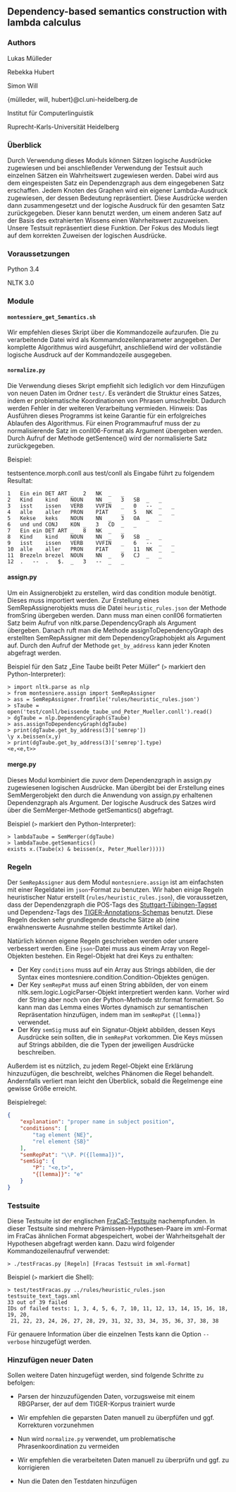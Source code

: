 ## Dependency-based semantics construction with lambda calculus


### Authors

Lukas Mülleder

Rebekka Hubert

Simon Will

{mülleder, will, hubert}@cl.uni-heidelberg.de

Institut für Computerlinguistik

Ruprecht-Karls-Universität Heidelberg


### Überblick

Durch Verwendung dieses Moduls können Sätzen logische Ausdrücke zugewiesen und 
bei anschließender Verwendung der Testsuit auch einzelnen Sätzen ein 
Wahrheitswert zugewiesen werden. Dabei wird aus dem eingespeisten
Satz ein Dependenzgraph aus dem eingegebenen Satz erschaffen. 
Jedem Knoten des Graphen wird ein eigener Lambda-Ausdruck zugewiesen, der dessen
Bedeutung repräsentiert. Diese Ausdrücke werden dann zusammengesetzt und 
der logische Ausdruck für den gesamten Satz zurückgegeben. 
Dieser kann benutzt werden, um einem anderen Satz auf der Basis des extrahierten
Wissens einen Wahrheitswert zuzuweisen. Unsere Testsuit repräsentiert diese 
Funktion.
Der Fokus des Moduls liegt auf dem korrekten Zuweisen der logischen Ausdrücke.


### Voraussetzungen

Python 3.4

NLTK 3.0


### Module

#### `montesniere_get_Semantics.sh`
Wir empfehlen dieses Skript über die Kommandozeile aufzurufen. Die zu 
verarbeitende Datei wird als Kommamdozeilenparameter angegeben. 
Der komplette Algorithmus wird ausgeführt, anschließend wird der vollständie 
logische Ausdruck auf der Kommandozeile ausgegeben.

#### `normalize.py`
Die Verwendung dieses Skript empfiehlt sich lediglich vor dem Hinzufügen
von neuen Daten im Ordner `test/`.
Es verändert die Struktur eines Satzes, indem er problematische Koordinationen
von Phrasen umschreibt. Dadurch werden Fehler in der weiteren
Verarbeitung vermieden.
Hinweis: Das Ausführen dieses Programms ist keine Garantie für ein erfolgreiches 
Ablaufen des Algorithmus.
Für einen Programmaufruf muss der zu normalisierende Satz im conll06-Format 
als Argument übergeben werden. Durch Aufruf der Methode getSentence() wird
der normalisierte Satz zurückgegeben.


Beispiel:

testsentence.morph.conll aus test/conll als Eingabe führt zu folgendem Resultat:

    1	Ein	ein	DET	ART	_	2	NK	_	_
    2	Kind	kind	NOUN	NN	_	3	SB	_	_
    3	isst	issen	VERB	VVFIN	_	0	--	_	_
    4	alle	aller	PRON	PIAT	_	5	NK	_	_
    5	Kekse	keks	NOUN	NN	_	3	OA	_	_
    6	und	und	CONJ	KON	_	3	CD	_	_
    7	Ein	ein	DET	ART	_	8	NK	_	_
    8	Kind	kind	NOUN	NN	_	9	SB	_	_
    9	isst	issen	VERB	VVFIN	_	6	--	_	_
    10	alle	aller	PRON	PIAT	_	11	NK	_	_
    11	Brezeln	brezel	NOUN	NN	_	9	CJ	_	_
    12	.	--	.	$.	_	3	--	_	_


#### assign.py

Um ein Assignerobjekt zu erstellen, wird das condition module benötigt.
Dieses muss importiert werden.
Zur Erstellung eines SemRepAssignerobjekts muss die Datei `heuristic_rules.json`
der Methode fromSring übergeben werden. Dann muss man einen conll06 formatierten Satz 
beim Aufruf von nltk.parse.DependencyGraph als Argument übergeben.
Danach ruft man die Methode assignToDependencyGraph des erstellten SemRepAssigner 
mit dem DependencyGraphobjekt als Argument auf.
Durch den Aufruf der Methode `get_by_address` kann jeder Knoten abgefragt 
werden.

Beispiel für den Satz „Eine Taube beißt Peter Müller“ (`>` markiert den Python-Interpreter):

    > import nltk.parse as nlp
    > from montesniere.assign import SemRepAssigner
    > ass = SemRepAssigner.fromfile('rules/heuristic_rules.json')
    > sTaube = open('test/conll/beissende_taube_und_Peter_Mueller.conll').read()
    > dgTaube = nlp.DependencyGraph(sTaube)
    > ass.assignToDependencyGraph(dgTaube)
    > print(dgTaube.get_by_address(3)['semrep'])
    \y x.beissen(x,y)
    > print(dgTaube.get_by_address(3)['semrep'].type)
    <e,<e,t>>


#### merge.py

Dieses Modul kombiniert die zuvor dem Dependenzgraph in assign.py zugewiesenen
logischen Ausdrücke.
Man übergibt bei der Erstellung eines SemMergerobjekt den durch die Anwendung von
assign.py erhaltenen Dependenzgraph als Argument.
Der logische Ausdruck des Satzes wird über die
SemMerger-Methode getSemantics() abgefragt.

Beispiel (`>` markiert den Python-Interpreter):

    > lambdaTaube = SemMerger(dgTaube)
    > lambdaTaube.getSemantics()
    exists x.(Taube(x) & beissen(x, Peter_Mueller)))))


### Regeln

Der `SemRepAssigner` aus dem Modul `montesniere.assign` ist am einfachsten mit
einer Regeldatei im `json`-Format zu benutzen. Wir haben einige Regeln
heuristischer Natur erstellt (`rules/heuristic_rules.json`), die voraussetzen,
dass der Dependenzgraph die POS-Tags des
[Stuttgart-Tübingen-Tagset](http://homepage.ruhr-uni-bochum.de/stephen.berman/Korpuslinguistik/Tagsets-STTS.html)
und Dependenz-Tags des 
[TIGER-Annotations-Schemas](http://www.ims.uni-stuttgart.de/forschung/ressourcen/korpora/TIGERCorpus/annotation/tiger_scheme-syntax.pdf)
benutzt.
Diese Regeln decken sehr grundlegende deutsche Sätze ab (eine erwähnenswerte
Ausnahme stellen bestimmte Artikel dar).

Natürlich können eigene Regeln geschrieben werden oder unsere verbessert werden.
Eine `json`-Datei muss aus einem Array von Regel-Objekten bestehen.
Ein Regel-Objekt hat drei Keys zu enthalten:

  * Der Key `conditions` muss auf ein Array aus Strings abbilden, die der Syntax
    eines montesniere.condition.Condition-Objektes genügen.
  * Der Key `semRepPat` muss auf einen String abbilden, der von einem
    nltk.sem.logic.LogicParser-Objekt interpretiert werden kann. Vorher
    wird der String aber noch von der Python-Methode str.format formatiert.
    So kann man das Lemma eines Wortes dynamisch zur semantischen
    Repräsentation hinzufügen, indem man im `semRepPat` `{[lemma]}` verwendet.
  * Der Key `semSig` muss auf ein Signatur-Objekt abbilden, dessen Keys
    Ausdrücke sein sollten, die in `semRepPat` vorkommen. Die Keys müssen auf
    Strings abbilden, die die Typen der jeweiligen Ausdrücke beschreiben.

Außerdem ist es nützlich, zu jedem Regel-Objekt eine Erklärung hinzuzufügen, die
beschreibt, welches Phänomen die Regel behandelt. Andernfalls verliert man leicht
den Überblick, sobald die Regelmenge eine gewisse Größe erreicht.

Beispielregel:

```json
{
    "explanation": "proper name in subject position",
    "conditions": [
        "tag element {NE}",
        "rel element {SB}"
    ],
    "semRepPat": "\\P. P({[lemma]})",
    "semSig": {
        "P": "<e,t>",
        "{[lemma]}": "e"
    }
}
```


### Testsuite
Diese Testsuite ist der englischen [FraCaS-Testsuite](http://www-nlp.stanford.edu/~wcmac/downloads/) nachempfunden.
In dieser Testsuite sind mehrere Prämissen-Hypothesen-Paare im xml-Format im FraCas ähnlichen
Format abgespeichert, wobei der Wahrheitsgehalt der Hypothesen abgefragt werden kann.
Dazu wird folgender Kommandozeilenaufruf verwendet:

    > ./testFracas.py [Regeln] [Fracas Testsuit im xml-Format]

Beispiel (`>` markiert die Shell):
   
    > test/testFracas.py ../rules/heuristic_rules.json testsuite_text_tags.xml
    33 out of 39 failed
    IDs of failed tests: 1, 3, 4, 5, 6, 7, 10, 11, 12, 13, 14, 15, 16, 18, 19, 20,
     21, 22, 23, 24, 26, 27, 28, 29, 31, 32, 33, 34, 35, 36, 37, 38, 38

Für genauere Information über die einzelnen Tests kann die Option `--verbose` hinzugefügt werden.


### Hinzufügen neuer Daten

Sollen weitere Daten hinzugefügt werden, sind folgende Schritte zu befolgen:

* Parsen der hinzuzufügenden Daten, vorzugsweise mit einem RBGParser, der auf dem
  TIGER-Korpus trainiert wurde

* Wir empfehlen die geparsten Daten manuell zu überpfüfen und ggf. Korrekturen
  vorzunehmen

* Nun wird `normalize.py` verwendet, um problematische Phrasenkoordination zu vermeiden

* Wir empfehlen die verarbeiteten Daten manuell zu überprüfn und ggf. zu korrigieren

* Nun die Daten den Testdaten hinzufügen
